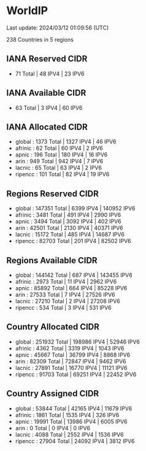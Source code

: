 # WorldIP

Last update: 2024/03/12 01:09:56 (UTC)

238 Countries in 5 regions

## IANA Reserved CIDR

- 71 Total | 48 IPV4 | 23 IPV6

## IANA Available CIDR

- 63 Total | 3 IPV4 | 60 IPV6

## IANA Allocated CIDR

- global : 1373 Total | 1327 IPV4 | 46 IPV6
- afrinic : 62 Total | 60 IPV4 | 2 IPV6
- apnic : 196 Total | 180 IPV4 | 16 IPV6
- arin : 949 Total | 942 IPV4 | 7 IPV6
- lacnic : 65 Total | 63 IPV4 | 2 IPV6
- ripencc : 101 Total | 82 IPV4 | 19 IPV6

## Regions Reserved CIDR

- global : 147351 Total | 6399 IPV4 | 140952 IPV6
- afrinic : 3481 Total | 491 IPV4 | 2990 IPV6
- apnic : 3494 Total | 3092 IPV4 | 402 IPV6
- arin : 42501 Total | 2130 IPV4 | 40371 IPV6
- lacnic : 15172 Total | 485 IPV4 | 14687 IPV6
- ripencc : 82703 Total | 201 IPV4 | 82502 IPV6

## Regions Available CIDR

- global : 144142 Total | 687 IPV4 | 143455 IPV6
- afrinic : 2973 Total | 11 IPV4 | 2962 IPV6
- apnic : 85892 Total | 664 IPV4 | 85228 IPV6
- arin : 27533 Total | 7 IPV4 | 27526 IPV6
- lacnic : 27210 Total | 2 IPV4 | 27208 IPV6
- ripencc : 534 Total | 3 IPV4 | 531 IPV6

## Country Allocated CIDR

- global : 251932 Total | 198986 IPV4 | 52946 IPV6
- afrinic : 4362 Total | 3319 IPV4 | 1043 IPV6
- apnic : 45667 Total | 36799 IPV4 | 8868 IPV6
- arin : 82309 Total | 72847 IPV4 | 9462 IPV6
- lacnic : 27891 Total | 16770 IPV4 | 11121 IPV6
- ripencc : 91703 Total | 69251 IPV4 | 22452 IPV6

## Country Assigned CIDR

- global : 53844 Total | 42165 IPV4 | 11679 IPV6
- afrinic : 1861 Total | 1535 IPV4 | 326 IPV6
- apnic : 19991 Total | 13986 IPV4 | 6005 IPV6
- arin : 0 Total | 0 IPV4 | 0 IPV6
- lacnic : 4088 Total | 2552 IPV4 | 1536 IPV6
- ripencc : 27904 Total | 24092 IPV4 | 3812 IPV6
